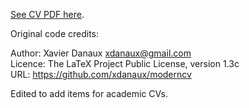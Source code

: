 [See CV PDF here](https://github.com/thepworth3/cv/academic_cv/hepworth.pdf).


Original code credits:

Author: Xavier Danaux <xdanaux@gmail.com><br/>
Licence: The LaTeX Project Public Li­cense, version 1.3c<br/>
URL: https://github.com/xdanaux/moderncv

Edited to add items for academic CVs. 
